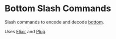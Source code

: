 # Bottom Slash Commands

Slash commands to encode and decode [bottom](https://github.com/bottom-software-foundation/bottom-ex).

Uses [Elixir](https://elixir-lang.org/) and [Plug](https://github.com/elixir-plug/plug).
